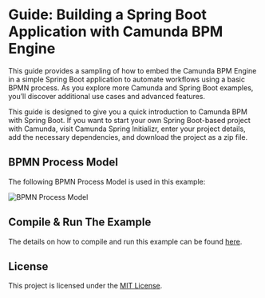 # Guide: Building a Spring Boot Application with Camunda BPM Engine

This guide provides a sampling of how to embed the Camunda BPM Engine in a simple Spring Boot application to automate
workflows using a basic BPMN process. As you explore more Camunda and Spring Boot examples, you’ll discover additional
use cases and advanced features.

This guide is designed to give you a quick introduction to Camunda BPM with Spring Boot. If you want to start your own
Spring Boot-based project with Camunda, visit Camunda Spring Initializr, enter your project details, add the necessary
dependencies, and download the project as a zip file.

## BPMN Process Model
The following BPMN Process Model is used in this example:

![BPMN Process Model](https://www.beyondengineering.io/assets/images/posts/camunda-spring-boot/personal-message-bpmn.png)

## Compile & Run The Example
The details on how to compile and run this example can be found [here](https://www.beyondengineering.io/guide-build-spring-boot-application-camunda-bpm-engine/).

## License
This project is licensed under the [MIT License](../../LICENSE).